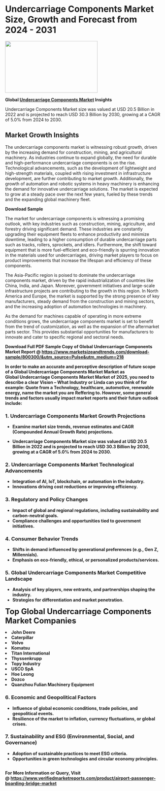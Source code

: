 <H1>Undercarriage Components Market Size, Growth and Forecast from 2024 - 2031</H1><img class="aligncenter size-medium wp-image-584254" src="https://thirdeyenews.in/wp-content/uploads/2024/09/Global-Market-Research-300x168.jpeg" alt="" width="300" height="168" /><p><strong>Global&nbsp;<a href="https://www.marketsizeandtrends.com/download-sample/800300/&amp;utm_source=Pulse&amp;utm_medium=218">Undercarriage Components Market</a> Insights</strong></p><p>Undercarriage Components Market size was valued at USD 20.5 Billion in 2022 and is projected to reach USD 30.3 Billion by 2030, growing at a CAGR of 5.0% from 2024 to 2030.</p><p><h2>Market Growth Insights</h2> <p>The undercarriage components market is witnessing robust growth, driven by the increasing demand for construction, mining, and agricultural machinery. As industries continue to expand globally, the need for durable and high-performance undercarriage components is on the rise. Technological advancements, such as the development of lightweight and high-strength materials, coupled with rising investment in infrastructure development, are further contributing to market growth. Additionally, the growth of automation and robotic systems in heavy machinery is enhancing the demand for innovative undercarriage solutions. The market is expected to grow at a steady pace over the next few years, fueled by these trends and the expanding global machinery fleet.</p> <p><strong>Download Sample</strong></p> <p>The market for undercarriage components is witnessing a promising outlook, with key industries such as construction, mining, agriculture, and forestry driving significant demand. These industries are constantly upgrading their equipment fleets to enhance productivity and minimize downtime, leading to a higher consumption of durable undercarriage parts such as tracks, rollers, sprockets, and idlers. Furthermore, the shift toward equipment that is more fuel-efficient and eco-friendly is spurring innovation in the materials used for undercarriages, driving market players to focus on product improvements that increase the lifespan and efficiency of these components.</p> <p>The Asia-Pacific region is poised to dominate the undercarriage components market, driven by the rapid industrialization of countries like China, India, and Japan. Moreover, government initiatives and large-scale infrastructure projects are contributing to the growth in this region. In North America and Europe, the market is supported by the strong presence of key manufacturers, steady demand from the construction and mining sectors, and the increasing adoption of automation technologies in machinery.</p> <p>As the demand for machines capable of operating in more extreme conditions grows, the undercarriage components market is set to benefit from the trend of customization, as well as the expansion of the aftermarket parts sector. This provides substantial opportunities for manufacturers to innovate and cater to specific regional and sectoral needs.</p> <p><strong></p><p><span class=""><strong>Download Full PDF Sample Copy of Global Undercarriage Components Market Report</strong> @ <a href="https://www.marketsizeandtrends.com/download-sample/800300/&amp;utm_source=Pulse&amp;utm_medium=218" target="_blank">https://www.marketsizeandtrends.com/download-sample/800300/&amp;utm_source=Pulse&amp;utm_medium=218</a></span></p><p>In order to make an accurate and perceptive description of future scope of a Global&nbsp;Undercarriage Components Market Market as Global&nbsp;Undercarriage Components Market Market of 2025, you need to describe a clear Vision &ndash; What Industry or Linda can you think of for example: Quote from a Technology, healthcare, automotive, renewable energy, name the market you are Reffering to. However, some general trends and factors usually impact market reports and their future outlook include:</p><h3>1.&nbsp;<strong>Undercarriage Components Market Growth Projections</strong></h3><ul><li>Examine market size trends, revenue estimates and CAGR (Compounded Annual Growth Rate) projections.</li><li><p>Undercarriage Components Market size was valued at USD 20.5 Billion in 2022 and is projected to reach USD 30.3 Billion by 2030, growing at a CAGR of 5.0% from 2024 to 2030.</p></li></ul><h3>2.&nbsp;<strong>Undercarriage Components Market Technological Advancements</strong></h3><ul><li>Integration of AI, IoT, blockchain, or automation in the industry.</li><li>Innovations driving cost reductions or improving efficiency.</li></ul><h3>3.&nbsp;<strong>Regulatory and Policy Changes</strong></h3><ul><li>Impact of global and regional regulations, including sustainability and carbon-neutral goals.</li><li>Compliance challenges and opportunities tied to government initiatives.</li></ul><h3>4.&nbsp;<strong>Consumer Behavior Trends</strong></h3><ul><li>Shifts in demand influenced by generational preferences (e.g., Gen Z, Millennials).</li><li>Emphasis on eco-friendly, ethical, or personalized products/services.</li></ul><h3>5.&nbsp;<strong>Global Undercarriage Components Market Competitive Landscape</strong></h3><ul><li>Analysis of key players, new entrants, and partnerships shaping the industry.</li><li>Strategies for differentiation and market penetration.</li></ul><p data-pm-slice="1 1 []"><span style="color: inherit; font-family: inherit; font-size: 25px;">Top Global Undercarriage Components Market Companies</span></p><div class="" data-test-id=""><p><li>John Deere</li><li> Caterpillar</li><li> Volvo</li><li> Komatsu</li><li> Titan International</li><li> Thyssenkrupp</li><li> Topy Industry</li><li> USCO SpA</li><li> Hoe Leong</li><li> Dozco</li><li> Quanzhou Fulian Machinery Equipment</li></p></div><h3>6.&nbsp;<strong>Economic and Geopolitical Factors</strong></h3><ul><li>Influence of global economic conditions, trade policies, and geopolitical events.</li><li>Resilience of the market to inflation, currency fluctuations, or global crises.</li></ul><h3>7.&nbsp;<strong>Sustainability and ESG (Environmental, Social, and Governance)</strong></h3><ul><li>Adoption of sustainable practices to meet ESG criteria.</li><li>Opportunities in green technologies and circular economy principles.</li></ul><h2><strong style="font-size: 14px;">For More Information or Query, Visit @&nbsp;</strong><a style="background-color: #ffffff; font-size: 14px;" href="https://www.marketsizeandtrends.com/report/undercarriage-components-market/" target="_blank">https://www.verifiedmarketreports.com/product/airport-passenger-boarding-bridge-market</a></h2>

